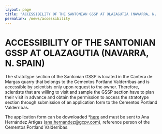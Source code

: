 ```yaml
---
layout: page
title: "ACCESSIBILITY OF THE SANTONIAN GSSP AT OLAZAGUTIA (NAVARRA, N. SPAIN)"
permalink: /news/accessibility
---
```

# ACCESSIBILITY OF THE SANTONIAN GSSP AT OLAZAGUTIA (NAVARRA, N. SPAIN)

The stratotype section of the Santonian GSSP is located in the Cantera de Margas quarry that belongs to the Cementos Portland Valderribas and is accessible by scientists only upon request to the owner. Therefore, scientists that are willing to visit and sample the GSSP section have to plan their visit in advance and obtain the permission to access the stratotype section through submission of an application form to the Cementos Portland Valderribas.

The application form can be downloaded *[here](files/Form-Santonian-GSSP.doc) and must be sent to Ana Hernández Artigas (<ana.hernandez@gcpv.com>), reference person of the Cementos Portland Valderribas.
